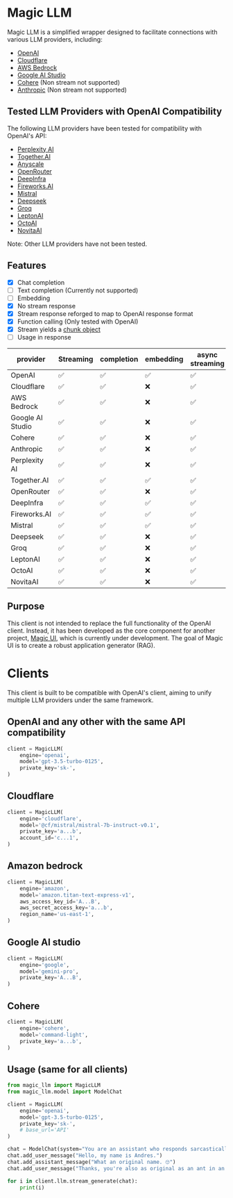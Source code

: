 # Magic LLM

Magic LLM is a simplified wrapper designed to facilitate connections with various LLM providers, including:

- [OpenAI](https://platform.openai.com/docs/api-reference)
- [Cloudflare](https://developers.cloudflare.com/workers-ai/models/text-generation/#responses)
- [AWS Bedrock](https://aws.amazon.com/bedrock/)
- [Google AI Studio](https://ai.google.dev/tutorials/rest_quickstart)
- [Cohere](https://docs.cohere.com/reference/chat) (Non stream not supported)
- [Anthropic](https://docs.anthropic.com/claude/reference/getting-started-with-the-api) (Non stream not supported)

## Tested LLM Providers with OpenAI Compatibility

The following LLM providers have been tested for compatibility with OpenAI's API:

- [Perplexity AI](https://docs.perplexity.ai/reference/post_chat_completions)
- [Together.AI](https://docs.together.ai/docs/openai-api-compatibility)
- [Anyscale](https://docs.endpoints.anyscale.com/examples/work-with-openai)
- [OpenRouter](https://openrouter.ai/docs#requests)
- [DeepInfra](https://deepinfra.com/docs/advanced/openai_api)
- [Fireworks.AI](https://readme.fireworks.ai/reference/createchatcompletion)
- [Mistral](https://docs.mistral.ai/api/#operation/createChatCompletion)
- [Deepseek](https://platform.deepseek.com/docs)
- [Groq](https://console.groq.com/docs/openai)
- [LeptonAI](https://www.lepton.ai/docs/public_models/model_apis)
- [OctoAI](https://octo.ai/docs/text-gen-solution/rest-api)
- [NovitaAI](https://novita.ai/get-started/llm.html)

Note: Other LLM providers have not been tested.

## Features

- [x] Chat completion
- [ ] Text completion (Currently not supported)
- [ ] Embedding
- [x] No stream response
- [x] Stream response reforged to map to OpenAI response format
- [x] Function calling (Only tested with OpenAI)
- [x] Stream yields a [chunk object](https://platform.openai.com/docs/api-reference/chat/streaming)
- [ ] Usage in response

| provider         | Streaming | completion | embedding | async streaming | async completion | async embedding |
|------------------|-----------|------------|-----------|-----------------|------------------|-----------------|
| OpenAI           | ✅         | ✅          | ✅         | ✅               | ❌                | ❌               |
| Cloudflare       | ✅         | ✅          | ❌         | ✅               | ❌                | ❌               |
| AWS Bedrock      | ✅         | ✅          | ❌         | ✅               | ❌                | ❌               |
| Google AI Studio | ✅         | ✅          | ❌         | ✅               | ❌                | ❌               |
| Cohere           | ✅         | ✅          | ❌         | ✅               | ❌                | ❌               |
| Anthropic        | ✅         | ✅          | ❌         | ✅               | ❌                | ❌               |
| Perplexity AI    | ✅         | ✅          | ❌         | ✅               | ❌                | ❌               |
| Together.AI      | ✅         | ✅          | ✅         | ✅               | ❌                | ❌               | 
| OpenRouter       | ✅         | ✅          | ❌         | ✅               | ❌                | ❌               |
| DeepInfra        | ✅         | ✅          | ✅         | ✅               | ❌                | ❌               |
| Fireworks.AI     | ✅         | ✅          | ✅         | ✅               | ❌                | ❌               |
| Mistral          | ✅         | ✅          | ✅         | ✅               | ❌                | ❌               |
| Deepseek         | ✅         | ✅          | ❌         | ✅               | ❌                | ❌               |
| Groq             | ✅         | ✅          | ❌         | ✅               | ❌                | ❌               |
| LeptonAI         | ✅         | ✅          | ❌         | ✅               | ❌                | ❌               |
| OctoAI           | ✅         | ✅          | ❌         | ✅               | ❌                | ❌               |
| NovitaAI         | ✅         | ✅          | ❌         | ✅               | ❌                | ❌               |

## Purpose

This client is not intended to replace the full functionality of the OpenAI client. Instead, it has been developed as
the core component for another project, [Magic UI](https://magic-ui.arz.ai/), which is currently under development. The
goal of Magic UI is to create a robust application generator (RAG).

# Clients

This client is built to be compatible with OpenAI's client, aiming to unify multiple LLM providers under the same
framework.

## OpenAI and any other with the same API compatibility

```python
client = MagicLLM(
    engine='openai',
    model='gpt-3.5-turbo-0125',
    private_key='sk-',
)
```

## Cloudflare

```python
client = MagicLLM(
    engine='cloudflare',
    model='@cf/mistral/mistral-7b-instruct-v0.1',
    private_key='a...b',
    account_id='c...1',
)
```

## Amazon bedrock

```python
client = MagicLLM(
    engine='amazon',
    model='amazon.titan-text-express-v1',
    aws_access_key_id='A...B',
    aws_secret_access_key='a...b',
    region_name='us-east-1',
)
```

## Google AI studio

```python
client = MagicLLM(
    engine='google',
    model='gemini-pro',
    private_key='A...B',
)
```

## Cohere

```python
client = MagicLLM(
    engine='cohere',
    model='command-light',
    private_key='a...b',
)
```

## Usage (same for all clients)

```python
from magic_llm import MagicLLM
from magic_llm.model import ModelChat

client = MagicLLM(
    engine='openai',
    model='gpt-3.5-turbo-0125',
    private_key='sk-',
    # base_url='API'
)

chat = ModelChat(system="You are an assistant who responds sarcastically.")
chat.add_user_message("Hello, my name is Andres.")
chat.add_assistant_message("What an original name. 🙄")
chat.add_user_message("Thanks, you're also as original as an ant in an anthill.")

for i in client.llm.stream_generate(chat):
    print(i)
```